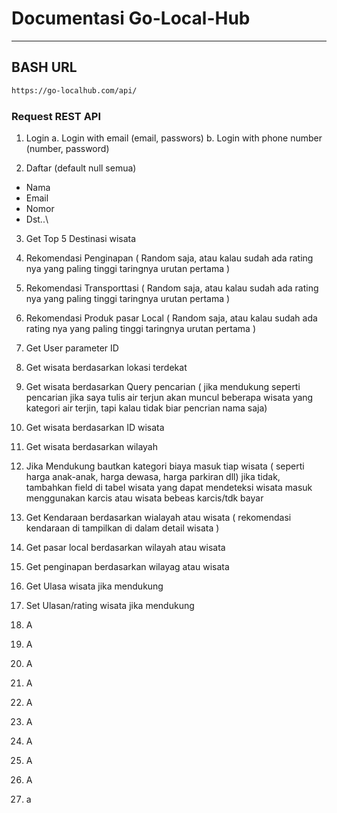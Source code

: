 # Documentasi Go-Local-Hub
---


## BASH URL
```bash
https://go-localhub.com/api/
```


### Request REST API
1.	Login
a.	Login with email (email, passwors)
b.	Login with phone number (number, password)

2.	Daftar (default null semua)
-	Nama
-	Email
-	Nomor
-	Dst..\

3.	Get Top 5 Destinasi wisata

4.	Rekomendasi Penginapan ( Random saja, atau kalau sudah ada rating nya yang paling tinggi taringnya urutan pertama )

5.	Rekomendasi Transporttasi ( Random saja, atau kalau sudah ada rating nya yang paling tinggi taringnya urutan pertama )

6.	Rekomendasi Produk pasar Local ( Random saja, atau kalau sudah ada rating nya yang paling tinggi taringnya urutan pertama )

7.	Get User parameter ID

8.	Get wisata berdasarkan lokasi terdekat
9.	Get wisata berdasarkan Query pencarian ( jika mendukung seperti pencarian jika saya tulis air terjun akan muncul beberapa wisata yang kategori air terjin, tapi kalau tidak biar pencrian nama saja)
10.	Get wisata berdasarkan ID wisata
11.	Get wisata berdasarkan wilayah
12.	Jika Mendukung bautkan kategori biaya masuk tiap wisata ( seperti harga anak-anak, harga dewasa, harga parkiran dll) jika tidak, tambahkan field di tabel wisata yang dapat mendeteksi wisata masuk menggunakan karcis atau wisata bebeas karcis/tdk bayar
13.	Get Kendaraan berdasarkan wialayah atau wisata ( rekomendasi kendaraan di tampilkan di dalam detail wisata )
14.	Get pasar local berdasarkan wilayah atau wisata
15.	Get penginapan berdasarkan wilayag atau wisata
16.	Get Ulasa wisata jika mendukung
17.	Set Ulasan/rating wisata jika mendukung
18.	A
19.	A
20.	A
21.	A
22.	A
23.	A
24.	A
25.	A
26.	A
27.	a
     

